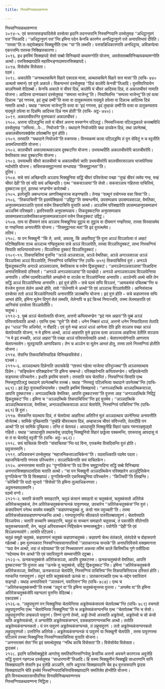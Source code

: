 ```yaml
---
title: निस्सग्गियकथावण्णना

---
```

निस्सग्गियकथावण्णना  
२०९४-५. एवं सत्तरससङ्घादिसेसे दस्सेत्वा इदानि तदनन्तरानि निस्सग्गियानि दस्सेतुमाह ‘‘अधिट्ठानुपगं पत्त’’न्तिआदि। ‘‘अधिट्ठानुपगं पत्त’’न्ति इमिना पदेन केनचि कारणेन अनधिट्ठानुपगे पत्ते अनापत्तिभावं दीपेति। ‘‘तस्सा’’ति त-सद्दापेक्खाय भिक्खुनीति एत्थ ‘‘या’’ति लब्भति। पत्तसन्निधिकारणाति अनधिट्ठाय, अविकप्पेत्वा एकरत्तम्पि पत्तस्स निक्खित्तकारणा।  
२०९६. इध इमस्मिं सिक्खापदे सेसो सब्बो विनिच्छयो कथामग्गोति योजना, अवसेससब्बविनिच्छयकथामग्गोति अत्थो। पत्तसिक्खापदेति महाविभङ्गपठमपत्तसिक्खापदे।  
२०९७. विसेसोव विसेसता।  
पठमं।  
२०९८. अकालेति ‘‘अनत्थतकथिने विहारे एकादस मासा, अत्थतकथिने विहारे सत्त मासा’’ति (पाचि॰ ७४० अत्थतो समानं) एवं वुत्ते अकाले। विकप्पन्तरं दस्सेतुमाह ‘‘दिन्नं कालेपि केनची’’तिआदि। वुत्तविपरियायेन कालनियमो वेदितब्बो। केनचि अकाले यं चीवरं दिन्नं, कालेपि यं चीवरं आदिस्स दिन्नं, तं अकालचीवरं नामाति योजना। आदिस्स दानप्पकारं दस्सेतुमाह ‘‘सम्पत्ता भाजेन्तू’’ति। नियामितन्ति ‘‘सम्पत्ता भाजेन्तू’’ति एवं वत्वा दिन्नञ्च ‘‘इदं गणस्स, इदं तुय्हं दम्मी’’ति वत्वा वा दातुकामताय पादमूले ठपेत्वा वा दिन्नञ्च आदिस्स दिन्नं नामाति अत्थो। यथाह ‘‘सम्पत्ता भाजेन्तू’ति वत्वा वा ‘इदं गणस्स, इदं तुम्हाकं दम्मी’ति वत्वा वा दातुकम्यताय पादमूले ठपेत्वा वा दिन्नम्पि आदिस्स दिन्नं नाम होती’’ति (पाचि॰ अट्ठ॰ ७४०)।  
२०९९. अकालचीवरन्ति वुत्तप्पकारं अकालचीवरं।  
२१००. अत्तना पटिलद्धन्ति ततो यं चीवरं अत्तना वस्सग्गेन पटिलद्धं। निस्सज्जित्वा पटिलद्धकाले कत्तब्बविधिं दस्सेतुमाह ‘‘लभित्वा…पे॰… नियोजये’’ति। यथादाने नियोजयेति यथा दायकेन दिन्नं, तथा उपनेतब्बं, अकालचीवरपक्खेयेव ठपेतब्बन्ति वुत्तं होति।  
२१०१. तस्साति ‘‘यथादाने नियोजये’’ति वचनस्स। विनयकम्मं कत्वा पटिलद्धम्पि तं पुन सेवितुं न च वट्टतीति अयमधिप्पायोति योजना।  
२१०२. कालचीवरे अकालवत्थसञ्ञाय दुक्कटन्ति योजना। उभयत्थपीति अकालचीवरेपि कालचीवरेपि। वेमतिकाय तथा दुक्कटन्ति योजना।  
२१०३. उभयत्थपि चीवरे कालचीवरे च अकालचीवरे चाति उभयचीवरेपि कालचीवरसञ्ञाय भाजापेन्तिया नदोसोति योजना। सचित्तकसमुट्ठानत्तयं सन्धायाह ‘‘तिसमुट्ठानता’’ति।  
दुतियं।  
२१०४. सचे सयं अच्छिन्दति अञ्ञाय भिक्खुनिया सद्धिं चीवरं परिवत्तेत्वा पच्छा ‘‘तुय्हं चीवरं त्वमेव गण्ह, मय्हं चीवरं देही’’ति एवं यदि सयं अच्छिन्दति। एत्थ ‘‘सकसञ्ञाया’’ति सेसो। सकसञ्ञाय गहितत्ता पाचित्तियं, दुक्कटञ्च वुत्तं, इतरथा भण्डग्घेन कारेतब्बो।  
२१०५. इतरेसूति अबन्धनञ्च आणत्तिबहुत्तञ्च सङ्गण्हाति। तेनाह ‘‘वत्थूनं पयोगस्स वसा सिया’’ति।  
२१०६. ‘‘तिकपाचित्ती’’ति इदमपेक्खित्वा ‘‘उद्दिट्ठा’’ति सम्बन्धनीयं, उपसम्पन्नाय उपसम्पन्नसञ्ञा, वेमतिका, अनुपसम्पन्नसञ्ञाति एतासं वसेन तिकपाचित्ति वुत्ताति अत्थो। अञ्ञस्मिं परिक्खारेति उपसम्पन्नानुपसम्पन्नानं अञ्ञस्मिं परिक्खारे। इतरिस्साति अनुपसम्पन्नाय। तिकदुक्कटन्ति अनुपसम्पन्नाय उपसम्पन्नसञ्ञावेमतिकाअनुपसम्पन्नसञ्ञानं वसेन तिकदुक्कटं उद्दिट्ठं।  
२१०७. ताय वा दीयमानं ताय अञ्ञाय भिक्खुनिया दुट्ठाय वा तुट्ठाय वा दीयमानं गण्हन्तिया, तस्सा विस्सासमेव वा गण्हन्तिया अनापत्तीति योजना। ‘‘तिसमुट्ठानता मता’’ति इदं वुत्तत्थमेव।  
ततियं।  
२१०८. या पन भिक्खुनी ‘‘किं ते, अय्ये, अफासु, किं आहरीयतू’’ति वुत्ता अञ्ञं विञ्ञापेत्वा तं आहटं पटिक्खिपित्वा तञ्च अञ्ञञ्च गण्हितुकामा सचे अञ्ञं विञ्ञापेति, तस्सा विञ्ञत्तिदुक्कटं, लाभा निस्सग्गियं सियाति साधिप्पाययोजना। विञ्ञत्तिया दुक्कटं विञ्ञत्तिदुक्कटं।  
२१०९-११. तिकपाचित्तियं वुत्तन्ति ‘‘अञ्ञे अञ्ञसञ्ञा, अञ्ञे वेमतिका, अञ्ञे अनञ्ञसञ्ञा अञ्ञं विञ्ञापेत्वा अञ्ञं विञ्ञापेति, निस्सग्गियं पाचित्तिय’’न्ति (पाचि॰ ७५१) तिकपाचित्तियं वुत्तं। अनञ्ञे द्विकदुक्कटन्ति अनञ्ञे अञ्ञसञ्ञाय, वेमतिकाय च वसेन द्विकदुक्कटं। ‘‘अनञ्ञेनञ्ञसञ्ञाया’’तिआदिना अनापत्तिविसयो दस्सितो। ‘‘अनञ्ञे अनञ्ञसञ्ञाया’’ति पदच्छेदो। अनञ्ञे अनञ्ञसञ्ञाय विञ्ञापेन्तिया अनापत्ति। तस्मिं पठमविञ्ञापिते अप्पहोन्ते वा तञ्ञेव वा विञ्ञापेन्तिया अनापत्ति। अञ्ञेनपि अत्थे सति तेन सद्धिं अञ्ञं विञ्ञापेन्तिया अनापत्ति। इदं वुत्तं होति – सचे पठमं सप्पि विञ्ञत्तं, ‘‘आमकमंसं पचितब्ब’’न्ति च वेज्जेन वुत्तत्ता तेलेन अत्थो होति, ततो ‘‘तेलेनापि मे अत्थो’’ति एवं अञ्ञञ्च विञ्ञापेतीति। आनिसंसञ्च दस्सेत्वा ततो अञ्ञं विञ्ञापेन्तियापि अनापत्तीति ञातब्बन्ति योजना। इदं वुत्तं होति – सचे कहापणस्स सप्पि आभतं होति, इमिना मूलेन दिगुणं तेलं लब्भति, तेलेनापि च इदं किच्चं निप्पज्जति, तस्मा तेलमाहराति एवं आनिसंसं दस्सेत्वा विञ्ञापेतीति।  
चतुत्थं।  
२११२-३. पुब्बं अञ्ञं चेतापेत्वाति योजना, अत्तनो कप्पियभण्डेन ‘‘इदं नाम आहरा’’ति पुब्बं अञ्ञं परिवत्तापेत्वाति अत्थो। एवन्ति एत्थ ‘‘वुत्ते’’ति सेसो। धनेन निब्बत्तं धञ्ञं, अत्तनो धनेन निप्फादितत्ता तेलादि इध ‘‘धञ्ञ’’न्ति अधिप्पेतं, न वीहादि। एवं वुत्ते मय्हं अञ्ञं धञ्ञं आनेत्वा देति इति सञ्ञाय पच्छा अञ्ञं चेतापेय्याति योजना, न मे इमिना अत्थो, अञ्ञं आहराति वुत्ते इदञ्च दत्वा अञ्ञञ्च आहरित्वा देतीति सञ्ञाय ‘‘न मे इदं रुच्चति, अञ्ञं आहरा’’ति पच्छा अञ्ञं परिवत्तापेय्याति अत्थो। चेतापनपयोगेनाति आणत्ताय चेतापनवसेन। मूलट्ठायाति आणापिकाय। तेन च अञ्ञेन वा मूलेन आभतं होतु, तस्स लाभे निस्सग्गियं होतीति योजना।  
२११४. सेसन्ति तिकपाचित्तियादिकं विनिच्छयविसेसं।  
पञ्चमं।  
२११५-६. अञ्ञदत्थाय दिन्नेनाति उपासकेहि ‘‘एवरूपं गहेत्वा भाजेत्वा परिभुञ्जथा’’ति अञ्ञस्सत्थाय दिन्नेन। ‘‘सङ्घिकेन परिक्खारेना’’ति इमिना सम्बन्धो। परिक्खारेनाति कप्पियभण्डेन। सङ्घिकेनाति सङ्घस्स परिच्चत्तेन। इधाति इमस्मिं सासने। तस्साति याय चेतापितं। निस्सग्गियं सियाति एत्थ निस्सट्ठपटिलद्धं यथादाने उपनेतब्बन्ति वत्तब्बं। यथाह ‘‘निस्सट्ठं पटिलभित्वा यथादाने उपनेतब्ब’’न्ति (पाचि॰ ७६१)। इदं हेट्ठा वुत्तत्थाधिप्पायमेव। एत्थाति इमस्मिं सिक्खापदे। ‘‘अनञ्ञदत्थिके अञ्ञदत्थिकसञ्ञा, आपत्ति दुक्कटस्स। अनञ्ञदत्थिके वेमतिका, आपत्ति दुक्कटस्सा’’ति वुत्तत्ता आह ‘‘अनञ्ञदत्थिके निद्दिट्ठं द्विकदुक्कट’’न्ति। इमिना च ‘‘अञ्ञदत्थिके तिकपाचित्तिय’’न्ति इदं वुत्तमेव। ‘‘अञ्ञदत्थिके अञ्ञदत्थिकसञ्ञा, वेमतिका, अनञ्ञदत्थिकसञ्ञा अञ्ञं चेतापेति, निस्सग्गियं पाचित्तिय’’न्ति (पाचि॰ ७६१) हि वुत्तं।  
२११७. सेसकन्ति यदत्थाय दिन्नं, तं चेतापेत्वा आहरित्वा अतिरित्तं मूलं अञ्ञदत्थाय उपनेन्तिया अनापत्तीति योजेतब्बं। सामिके पुच्छित्वाति ‘‘तुम्हेहि चीवरत्थाय दिन्नं, अम्हाकञ्च चीवरं संविज्जति, तेलादीहि पन अत्थो’’ति एवं सामिके पुच्छित्वा। तन्ति तं चेतापन्नं। आपदासूति भिक्खुनीहि विहारं पहाय गमनारहमुपद्दवो गहितो। यथाह ‘‘आपदासूति तथारूपेसु उपद्दवेसु भिक्खुनियो विहारं छड्डेत्वा पक्कमन्ति, एवरूपासु आपदासु यं वा तं वा चेतापेतुं वट्टती’’ति (पाचि॰ अट्ठ॰ ७६२)।  
२११८. सयं याचितकं विनाति ‘‘संयाचितक’’न्ति पदं विना, एत्तकमेव विसदिसन्ति वुत्तं होति।  
छट्ठसत्तमानि।  
२११९. अधिकवचनं दस्सेतुमाह ‘‘महाजनिकसञ्ञाचिकेना’’ति। पदताधिकाति पदमेव पदता। महाजनिकेनाति गणस्स परिच्चत्तेन। सञ्ञाचिकेनाति सयं याचितकेन।  
२१२०. अनन्तरसमा मताति इध ‘‘पुग्गलिकेना’’ति पदं विना समुट्ठानादिना सद्धिं सब्बे विनिच्छया अनन्तरसिक्खापदसदिसा मताति अत्थो। ‘‘या पन भिक्खुनी अञ्ञदत्थिकेन परिक्खारेन अञ्ञुद्दिसिकेन पुग्गलिकेना’’ति हि सिक्खापदं। पुग्गलिकेनाति एकभिक्खुनिया परिच्चत्तेन। ‘‘किञ्चिपी’’ति लिखन्ति। ‘‘कोचिपी’’ति पाठो सुन्दरो ‘‘विसेसो’’ति इमिना तुल्याधिकरणत्ता।  
अट्ठमनवमदसमानि।  
पठमो वग्गो।  
२१२१-२. चत्तारि कंसानि समाहटानि, चतुन्नं कंसानं समाहारो वा चतुक्कंसं, चतुक्कंसतो अतिरेकं अतिरेकचतुक्कंसं, तेन अतिरेकचतुक्कंसग्घनकं पावुरणमाह, उपचारेन ‘‘अतिरेकचतुक्कंस’’न्ति वुत्तं। कंसपरिमाणं पनेत्थ सयमेव वक्खति ‘‘कहापणचतुक्कं तु, कंसो नाम पवुच्चती’’ति। तस्मा अतिरेकसोळसकहापणग्घनकन्ति अत्थो। गरुपावुरणन्ति सीतकाले पारुपितब्बपावुरणं। चेतापेय्याति विञ्ञापेय्य। चत्तारि सच्चानि समाहटानि, चतुन्नं वा सच्चानं समाहारो चतुसच्चं, तं पकासेति सीलेनाति चतुसच्चप्पकासी, तेन, चतुन्नं अरियसच्चानं निद्दिसकेन सम्मासम्बुद्धेन। पयोगेति ‘‘देही’’ति एवं विञ्ञापनपयोगे। लाभेति पटिलाभे।  
चतुन्नं समूहो चतुक्कं, कहापणानं चतुक्कं कहापणचतुक्कं। कहापणो चेत्थ तंतंकाले, तंतंपदेसे च वोहारूपगो गहेतब्बो। इमा वुत्तप्पकारा निस्सग्गियावसानापत्तियो ‘‘ञातकानञ्च सन्तके’’ति अनापत्तिविसये वक्खमानत्ता ‘‘यदा येन अत्थो, तदा तं वदेय्याथा’’ति एवं निच्चपवारणं अकत्वा तस्मिं काले किस्मिञ्चि गुणे पसीदित्वा ‘‘वदेय्याथ येन अत्थो’’ति एवं पवारितट्ठाने सम्भवन्तीति दट्ठब्बा।  
२१२३-५. ऊनकचतुक्कंसे अतिरेकसञ्ञा, आपत्ति दुक्कटस्स। ऊनकचतुक्कंसे वेमतिका, आपत्ति दुक्कटस्सा’’ति वुत्तत्ता आह ‘‘ऊनके तु चतुक्कंसे, उद्दिट्ठं द्विकदुक्कट’’न्ति। इमिना ‘‘अतिरेकचतुक्कंसे अतिरेकसञ्ञा, वेमतिका, ऊनकसञ्ञा चेतापेति, निस्सग्गियं पाचित्तिय’’न्ति तिकपाचित्तियञ्च दस्सितं होति।  
गरुकन्ति गरुपावुरणं। तदूनं वाति चतुक्कंसतो ऊनकं वा। ञातकानञ्चाति एत्थ च-सद्देन पवारितानं सङ्गहो। यथाह अनापत्तिवारे ‘‘ञातकानं, पवारितान’’न्ति (पाचि॰ ७८७)। एत्थ च ‘‘अतिरेकचतुक्कंसम्पी’’ति वत्तब्बं ‘‘तदूनं वा’’ति इमिना चतुक्कंसूनस्स वुत्तत्ता। ‘‘अप्पमेव वा’’ति इमिना अतिरेकचतुक्कंसेपि महग्घतरं वुत्तन्ति वेदितब्बं।  
एकादसमं।  
२१२६-७. ‘‘लहुपावुरणं पन भिक्खुनिया चेतापेन्तिया अड्ढतेय्यकंसपरमं चेतापेतब्ब’’न्ति (पाचि॰ ७८९) वचनतो लहुपावुरणन्ति एत्थ ‘‘चेतापेन्तिया भिक्खुनिया’’ति च अड्ढतेय्यकंसग्घनन्ति एत्थ ‘‘चेतापेतब्ब’’न्ति च सेसो। लहुपावुरणन्ति उण्हकाले पावुरणं। तिण्णं पूरणो तेय्यो, अड्ढो तेय्यो अस्साति अड्ढतेय्यो, अड्ढतेय्यो च सो कंसो चाति अड्ढतेय्यकंसो, तं अग्घतीति अड्ढतेय्यकंसग्घनं, दसकहापणग्घनकन्ति अत्थो। ततोति अड्ढतेय्यकंसग्घनकतो। यं पन पावुरणं अड्ढतेय्यकंसग्घनकं, तं लहुपावुरणं । ततो अड्ढतेय्यकंसग्घनकतो लहुपावुरणतो। उत्तरिन्ति अतिरेकं। अड्ढतेय्यकंसग्घनकं यं पावुरणं या भिक्खुनी चेतापेति , तस्स पावुरणस्स पटिलाभे तस्सा भिक्खुनिया निस्सग्गियपाचित्तिया वुत्ताति योजना।  
‘‘अनन्तरसमं सेस’’न्ति इदं समत्थेतुमाह ‘‘नत्थि काचि विसेसता’’ति। विसेसोयेव विसेसता।  
द्वादसमं।  
२१२८. इदानि पातिमोक्खुद्देसे आगतेसु समतिंसनिस्सग्गियेसु केसञ्चि अत्तनो अवचने कारणञ्च अवुत्तेहि सद्धिं वुत्तानं गहणञ्च दस्सेतुमाह ‘‘साधारणानी’’तिआदि। हि यस्मा भिक्खुनीनं भिक्खूहि साधारणानि यानि सिक्खापदानि सेसानि इध वुत्तेहि अञ्ञानि, तानि अट्ठारस सिक्खापदानि चेव इध वुत्तसरूपानि द्वादस सिक्खापदानि चेति इच्चेवं निस्सग्गियपाचित्तियसिक्खापदानि समतिंसेव होन्तीति योजना।  
इति विनयत्थसारसन्दीपनिया विनयविनिच्छयवण्णनाय  
निस्सग्गियकथावण्णना निट्ठिता।  